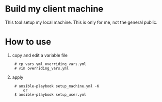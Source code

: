 # Build my client machine
This tool setup my local machine.
This is only for me, not the general public.

# How to use
1. copy and edit a variable file

        # cp vars.yml overriding_vars.yml
        # vim overriding_vars.yml

2. apply

        # ansible-playbook setup_machine.yml -K
            or
        $ ansible-playbook setup_user.yml
